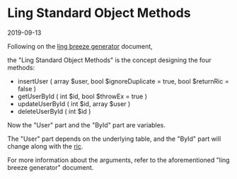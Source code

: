 Ling Standard Object Methods
=================
2019-09-13





Following on the [ling breeze generator](https://github.com/lingtalfi/Light_BreezeGenerator/blob/master/doc/pages/ling-breeze-generator.md) document,

the "Ling Standard Object Methods" is the concept designing the four methods:

- insertUser ( array $user, bool $ignoreDuplicate = true, bool $returnRic = false )
- getUserById ( int $id, bool $throwEx = true )
- updateUserById ( int $id, array $user )
- deleteUserById ( int $id )


Now the "User" part and the "ById" part are variables.

The "User" part depends on the underlying table, and the "ById" part will change along with the [ric](https://github.com/lingtalfi/NotationFan/blob/master/ric.md).

For more information about the arguments, refer to the aforementioned "ling breeze generator" document.



